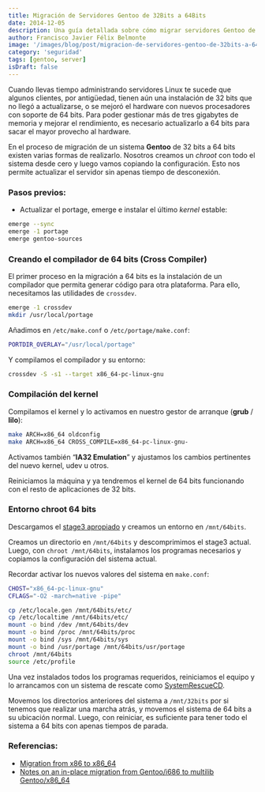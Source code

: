 ```yaml
---
title: Migración de Servidores Gentoo de 32Bits a 64Bits
date: 2014-12-05
description: Una guía detallada sobre cómo migrar servidores Gentoo de 32 bits a 64 bits, optimizando el rendimiento y aprovechando al máximo el hardware moderno.
author: Francisco Javier Félix Belmonte
image: '/images/blog/post/migracion-de-servidores-gentoo-de-32bits-a-64bits.webp'
category: 'seguridad'
tags: [gentoo, server]
isDraft: false
---
```


Cuando llevas tiempo administrando servidores Linux te sucede que algunos clientes, por antigüedad, tienen aún una instalación de 32 bits que no llegó a actualizarse, o se mejoró el hardware con nuevos procesadores con soporte de 64 bits. Para poder gestionar más de tres gigabytes de memoria y mejorar el rendimiento, es necesario actualizarlo a 64 bits para sacar el mayor provecho al hardware.

En el proceso de migración de un sistema **Gentoo** de 32 bits a 64 bits existen varias formas de realizarlo. Nosotros creamos un *chroot* con todo el sistema desde cero y luego vamos copiando la configuración. Esto nos permite actualizar el servidor sin apenas tiempo de desconexión.

### Pasos previos:

- Actualizar el portage, emerge e instalar el último *kernel* estable:

```bash
emerge --sync
emerge -1 portage
emerge gentoo-sources
```

### Creando el compilador de 64 bits (Cross Compiler)

El primer proceso en la migración a 64 bits es la instalación de un compilador que permita generar código para otra plataforma. Para ello, necesitamos las utilidades de `crossdev`.

```bash
emerge -1 crossdev
mkdir /usr/local/portage
```

Añadimos en `/etc/make.conf` o `/etc/portage/make.conf`:

```bash
PORTDIR_OVERLAY="/usr/local/portage"
```

Y compilamos el compilador y su entorno:

```bash
crossdev -S -s1 --target x86_64-pc-linux-gnu
```

### Compilación del kernel

Compilamos el kernel y lo activamos en nuestro gestor de arranque (**grub** / **lilo**):

```bash
make ARCH=x86_64 oldconfig
make ARCH=x86_64 CROSS_COMPILE=x86_64-pc-linux-gnu-
```

Activamos también “**IA32 Emulation**” y ajustamos los cambios pertinentes del nuevo kernel, udev u otros.

Reiniciamos la máquina y ya tendremos el kernel de 64 bits funcionando con el resto de aplicaciones de 32 bits.

### Entorno chroot 64 bits

Descargamos el [stage3 apropiado](http://distfiles.gentoo.org/releases/amd64/autobuilds/current-stage3/) y creamos un entorno en `/mnt/64bits`.

Creamos un directorio en `/mnt/64bits` y descomprimimos el stage3 actual. Luego, con `chroot /mnt/64bits`, instalamos los programas necesarios y copiamos la configuración del sistema actual.

Recordar activar los nuevos valores del sistema en `make.conf`:

```bash
CHOST="x86_64-pc-linux-gnu"
CFLAGS="-O2 -march=native -pipe"
```

```bash
cp /etc/locale.gen /mnt/64bits/etc/
cp /etc/localtime /mnt/64bits/etc/
mount -o bind /dev /mnt/64bits/dev
mount -o bind /proc /mnt/64bits/proc
mount -o bind /sys /mnt/64bits/sys
mount -o bind /usr/portage /mnt/64bits/usr/portage
chroot /mnt/64bits
source /etc/profile
```

Una vez instalados todos los programas requeridos, reiniciamos el equipo y lo arrancamos con un sistema de rescate como [SystemRescueCD](http://www.sysresccd.org/SystemRescueCd_Homepage).

Movemos los directorios anteriores del sistema a `/mnt/32bits` por si tenemos que realizar una marcha atrás, y movemos el sistema de 64 bits a su ubicación normal. Luego, con reiniciar, es suficiente para tener todo el sistema a 64 bits con apenas tiempos de parada.

### Referencias:

- [Migration from x86 to x86_64](http://www.odi.ch/weblog/posting.php?posting=572)
- [Notes on an in-place migration from Gentoo/i686 to multilib Gentoo/x86_64](http://www.parp.homeunix.net/articles/migration.html)
